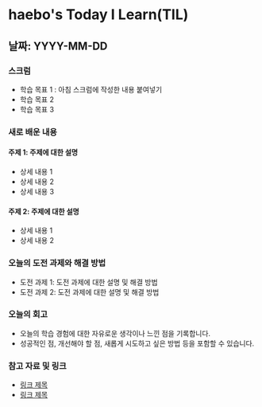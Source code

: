 # haebo's Today I Learn(TIL)

## 날짜: YYYY-MM-DD

### 스크럼
- 학습 목표 1 : 아침 스크럼에 작성한 내용 붙여넣기
- 학습 목표 2
- 학습 목표 3

### 새로 배운 내용
#### 주제 1: 주제에 대한 설명
- 상세 내용 1
- 상세 내용 2
- 상세 내용 3

#### 주제 2: 주제에 대한 설명
- 상세 내용 1
- 상세 내용 2

### 오늘의 도전 과제와 해결 방법
- 도전 과제 1: 도전 과제에 대한 설명 및 해결 방법
- 도전 과제 2: 도전 과제에 대한 설명 및 해결 방법

### 오늘의 회고
- 오늘의 학습 경험에 대한 자유로운 생각이나 느낀 점을 기록합니다.
- 성공적인 점, 개선해야 할 점, 새롭게 시도하고 싶은 방법 등을 포함할 수 있습니다.

### 참고 자료 및 링크
- [링크 제목](URL)
- [링크 제목](URL)